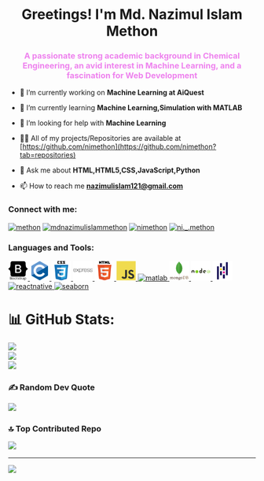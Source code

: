 <h1 align="center"> Greetings! I'm Md. Nazimul Islam Methon</h1>
<h3 align="center" style="color:Violet;">A passionate strong academic background in Chemical Engineering</span>, an avid interest in Machine Learning, and a fascination for Web Development</h3>

- 🔭 I’m currently working on **Machine Learning at AiQuest**

- 🌱 I’m currently learning **Machine Learning,Simulation with MATLAB**

- 🤝 I’m looking for help with **Machine Learning**

- 👨‍💻 All of my projects/Repositories are available at [https://github.com/nimethon](https://github.com/nimethon?tab=repositories)

- 💬 Ask me about **HTML,HTML5,CSS,JavaScript,Python**

- 📫 How to reach me **nazimulislam121@gmail.com**

<h3 align="left">Connect with me:</h3>
<p align="left">
<a href="https://linkedin.com/in/methon" target="blank"><img align="center" src="https://raw.githubusercontent.com/rahuldkjain/github-profile-readme-generator/master/src/images/icons/Social/linked-in-alt.svg" alt="methon" height="30" width="40" /></a>
<a href="https://kaggle.com/mdnazimulislammethon" target="blank"><img align="center" src="https://raw.githubusercontent.com/rahuldkjain/github-profile-readme-generator/master/src/images/icons/Social/kaggle.svg" alt="mdnazimulislammethon" height="30" width="40" /></a>
<a href="https://fb.com/nimethon" target="blank"><img align="center" src="https://raw.githubusercontent.com/rahuldkjain/github-profile-readme-generator/master/src/images/icons/Social/facebook.svg" alt="nimethon" height="30" width="40" /></a>
<a href="https://instagram.com/ni._.methon" target="blank"><img align="center" src="https://raw.githubusercontent.com/rahuldkjain/github-profile-readme-generator/master/src/images/icons/Social/instagram.svg" alt="ni._.methon" height="30" width="40" /></a>
</p>

<h3 align="left">Languages and Tools:</h3>
<p align="left"> <a href="https://getbootstrap.com" target="_blank" rel="noreferrer"> <img src="https://raw.githubusercontent.com/devicons/devicon/master/icons/bootstrap/bootstrap-plain-wordmark.svg" alt="bootstrap" width="40" height="40"/> </a> <a href="https://www.cprogramming.com/" target="_blank" rel="noreferrer"> <img src="https://raw.githubusercontent.com/devicons/devicon/master/icons/c/c-original.svg" alt="c" width="40" height="40"/> </a> <a href="https://www.w3schools.com/css/" target="_blank" rel="noreferrer"> <img src="https://raw.githubusercontent.com/devicons/devicon/master/icons/css3/css3-original-wordmark.svg" alt="css3" width="40" height="40"/> </a> <a href="https://expressjs.com" target="_blank" rel="noreferrer"> <img src="https://raw.githubusercontent.com/devicons/devicon/master/icons/express/express-original-wordmark.svg" alt="express" width="40" height="40"/> </a> <a href="https://www.w3.org/html/" target="_blank" rel="noreferrer"> <img src="https://raw.githubusercontent.com/devicons/devicon/master/icons/html5/html5-original-wordmark.svg" alt="html5" width="40" height="40"/> </a> <a href="https://developer.mozilla.org/en-US/docs/Web/JavaScript" target="_blank" rel="noreferrer"> <img src="https://raw.githubusercontent.com/devicons/devicon/master/icons/javascript/javascript-original.svg" alt="javascript" width="40" height="40"/> </a> <a href="https://www.mathworks.com/" target="_blank" rel="noreferrer"> <img src="https://upload.wikimedia.org/wikipedia/commons/2/21/Matlab_Logo.png" alt="matlab" width="40" height="40"/> </a> <a href="https://www.mongodb.com/" target="_blank" rel="noreferrer"> <img src="https://raw.githubusercontent.com/devicons/devicon/master/icons/mongodb/mongodb-original-wordmark.svg" alt="mongodb" width="40" height="40"/> </a> <a href="https://nodejs.org" target="_blank" rel="noreferrer"> <img src="https://raw.githubusercontent.com/devicons/devicon/master/icons/nodejs/nodejs-original-wordmark.svg" alt="nodejs" width="40" height="40"/> </a> <a href="https://pandas.pydata.org/" target="_blank" rel="noreferrer"> <img src="https://raw.githubusercontent.com/devicons/devicon/2ae2a900d2f041da66e950e4d48052658d850630/icons/pandas/pandas-original.svg" alt="pandas" width="40" height="40"/> </a> <a href="https://reactnative.dev/" target="_blank" rel="noreferrer"> <img src="https://reactnative.dev/img/header_logo.svg" alt="reactnative" width="40" height="40"/> </a> <a href="https://seaborn.pydata.org/" target="_blank" rel="noreferrer"> <img src="https://seaborn.pydata.org/_images/logo-mark-lightbg.svg" alt="seaborn" width="40" height="40"/> </a> </p>


# 📊 GitHub Stats:
![](https://github-readme-stats.vercel.app/api?username=nimethon&theme=blue-green&hide_border=false&include_all_commits=false&count_private=false)<br/>
![](https://github-readme-streak-stats.herokuapp.com/?user=nimethon&theme=blue-green&hide_border=false)<br/>
![](https://github-readme-stats.vercel.app/api/top-langs/?username=nimethon&theme=blue-green&hide_border=false&include_all_commits=false&count_private=false&layout=compact)

### ✍️ Random Dev Quote
![](https://quotes-github-readme.vercel.app/api?type=horizontal&theme=radical)

### 🔝 Top Contributed Repo
![](https://github-contributor-stats.vercel.app/api?username=nimethon&limit=5&theme=tokyonight&combine_all_yearly_contributions=true)

---
[![](https://visitcount.itsvg.in/api?id=nimethon&icon=0&color=0)](https://visitcount.itsvg.in)

<!-- Proudly created with GPRM ( https://gprm.itsvg.in ) -->
